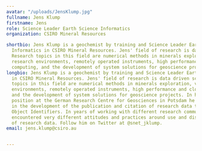 ```yaml
---
avatar: "/uploads/JensKlump.jpg"
fullname: Jens Klump
firstname: Jens
role: Science Leader Earth Science Informatics
organization: CSIRO Mineral Resources

shortbio: Jens Klump is a geochemist by training and Science Leader Earth Science
  Informatics in CSIRO Mineral Resources. Jens' field of research is data driven science.
  Research topics in this field are numerical methods in minerals exploration, virtual
  research environments, remotely operated instruments, high performance and cloud
  computing, and the development of system solutions for geoscience projects.
longbio: Jens Klump is a geochemist by training and Science Leader Earth Science Informatics
  in CSIRO Mineral Resources. Jens' field of research is data driven science. Research
  topics in this field are numerical methods in minerals exploration, virtual research
  environments, remotely operated instruments, high performance and cloud computing,
  and the development of system solutions for geoscience projects. In his previous
  position at the German Research Centre for Geosciences in Potsdam he was involved
  in the development of the publication and citation of research data through Digital
  Object Identifiers. In years of working with different research communities, Jens
  encountered very different attitudes and practices around use and dissemination
  of research data. Follow him on Twitter at @snet_jklump.
email: jens.klump@csiro.au


---
```

